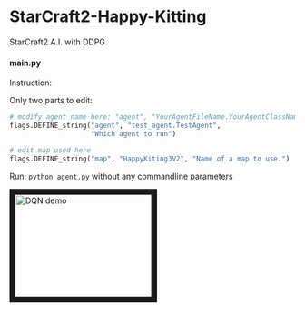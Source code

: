 # StarCraft2-Happy-Kitting
StarCraft2 A.I. with DDPG


#### main.py
Instruction:

Only two parts to edit:
```python
# modify agent name here: "agent", "YourAgentFileName.YourAgentClassName", "Description"
flags.DEFINE_string("agent", "test_agent.TestAgent",
                    "Which agent to run")

# edit map used here
flags.DEFINE_string("map", "HappyKiting3V2", "Name of a map to use.")
```
Run:
`python agent.py`
without any commandline parameters

<a href="https://www.youtube.com/watch?v=Gx3hAEql9gA" target="_blank"><img src="http://img.youtube.com/vi/YOUTUBE_VIDEO_ID_HERE/0.jpg" 
alt="DQN demo" width="240" height="180" border="10" /></a>